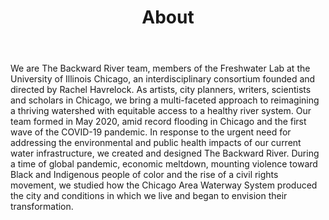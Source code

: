 ---
title : "About"
body: "We are The Backward River team, members of the Freshwater Lab at the University of Illinois Chicago, an interdisciplinary consortium founded and directed by Rachel Havrelock. As artists, city planners, writers, scientists and scholars in Chicago, we bring a multi-faceted approach to reimagining a thriving watershed with equitable access to a healthy river system. Our team formed in May 2020, amid record flooding in Chicago and the first wave of the COVID-19 pandemic. In response to the urgent need for addressing the environmental and public health impacts of our current water infrastructure, we created and designed The Backward River. During a time of global pandemic, economic meltdown, mounting violence toward Black and Indigenous people of color and the rise of a civil rights movement, we studied how the Chicago Area Waterway System produced the city and conditions in which we live and began to envision their transformation."
---